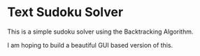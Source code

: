 # Text Sudoku Solver

This is a simple sudoku solver using the Backtracking Algorithm.

I am hoping to build a beautiful GUI based version of this.
